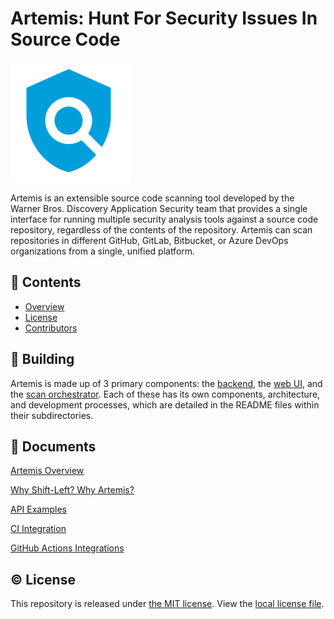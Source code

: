 # Artemis: Hunt For Security Issues In Source Code

![Artemis](docs/images/logo192.png)

Artemis is an extensible source code scanning tool developed by the Warner Bros. Discovery Application Security team that provides a single interface for running multiple security analysis tools against a source code repository, regardless of the contents of the repository. Artemis can scan repositories in different GitHub, GitLab, Bitbucket, or Azure DevOps organizations from a single, unified platform.

## 📖 Contents

- [Overview](#overview)
- [License](#license)
- [Contributors](docs/contributors.md)

## 🔨 Building

Artemis is made up of 3 primary components: the [backend](./backend), the [web UI](./ui), and the [scan orchestrator](./orchestrator). Each of these has its own components, architecture, and development processes, which are detailed in the README files within their subdirectories.


## 📁 Documents

[Artemis Overview](docs/overview.md)

[Why Shift-Left? Why Artemis?](docs/shiftleft.md)

[API Examples](docs/api-examples.md)

[CI Integration](docs/CI.md)

[GitHub Actions Integrations](docs/actions.md)


## ©️ License

This repository is released under [the MIT license](https://en.wikipedia.org/wiki/MIT_License).  View the [local license file](./LICENSE).